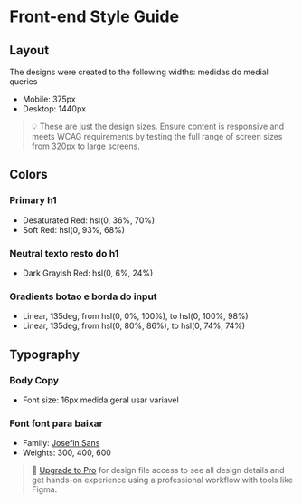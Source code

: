 # Front-end Style Guide

## Layout

The designs were created to the following widths: medidas do medial queries

- Mobile: 375px
- Desktop: 1440px

> 💡 These are just the design sizes. Ensure content is responsive and meets WCAG requirements by testing the full range of screen sizes from 320px to large screens.

## Colors

### Primary  h1 

- Desaturated Red: hsl(0, 36%, 70%)
- Soft Red: hsl(0, 93%, 68%)

### Neutral texto resto do h1

- Dark Grayish Red: hsl(0, 6%, 24%)

### Gradients botao e borda do input

- Linear, 135deg, from hsl(0, 0%, 100%), to hsl(0, 100%, 98%)
- Linear, 135deg, from hsl(0, 80%, 86%), to hsl(0, 74%, 74%)

## Typography

### Body Copy

- Font size: 16px medida geral usar variavel

### Font font para baixar

- Family: [Josefin Sans](https://fonts.google.com/specimen/Josefin+Sans)
- Weights: 300, 400, 600

> 💎 [Upgrade to Pro](https://www.frontendmentor.io/pro?ref=style-guide) for design file access to see all design details and get hands-on experience using a professional workflow with tools like Figma.
